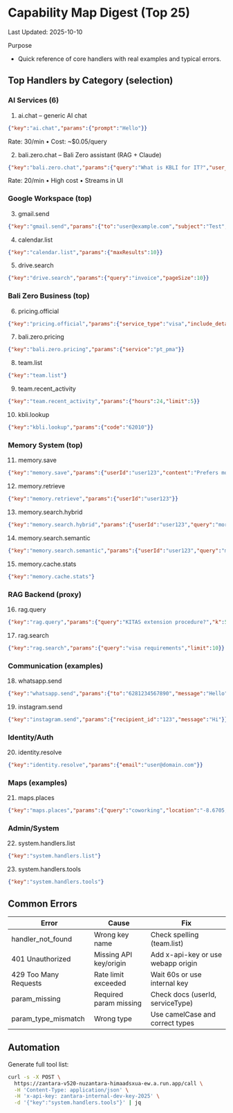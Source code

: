 # Capability Map Digest (Top 25)
Last Updated: 2025-10-10

Purpose
- Quick reference of core handlers with real examples and typical errors.

## Top Handlers by Category (selection)

### AI Services (6)
1. ai.chat – generic AI chat
```json
{"key":"ai.chat","params":{"prompt":"Hello"}}
```
Rate: 30/min • Cost: ~$0.05/query

2. bali.zero.chat – Bali Zero assistant (RAG + Claude)
```json
{"key":"bali.zero.chat","params":{"query":"What is KBLI for IT?","user_role":"member"}}
```
Rate: 20/min • High cost • Streams in UI

### Google Workspace (top)
3. gmail.send
```json
{"key":"gmail.send","params":{"to":"user@example.com","subject":"Test","body":"Hello"}}
```
4. calendar.list
```json
{"key":"calendar.list","params":{"maxResults":10}}
```
5. drive.search
```json
{"key":"drive.search","params":{"query":"invoice","pageSize":10}}
```

### Bali Zero Business (top)
6. pricing.official
```json
{"key":"pricing.official","params":{"service_type":"visa","include_details":true}}
```
7. bali.zero.pricing
```json
{"key":"bali.zero.pricing","params":{"service":"pt_pma"}}
```
8. team.list
```json
{"key":"team.list"}
```
9. team.recent_activity
```json
{"key":"team.recent_activity","params":{"hours":24,"limit":5}}
```
10. kbli.lookup
```json
{"key":"kbli.lookup","params":{"code":"62010"}}
```

### Memory System (top)
11. memory.save
```json
{"key":"memory.save","params":{"userId":"user123","content":"Prefers morning meetings"}}
```
12. memory.retrieve
```json
{"key":"memory.retrieve","params":{"userId":"user123"}}
```
13. memory.search.hybrid
```json
{"key":"memory.search.hybrid","params":{"userId":"user123","query":"morning","limit":5}}
```
14. memory.search.semantic
```json
{"key":"memory.search.semantic","params":{"userId":"user123","query":"meeting preferences"}}
```
15. memory.cache.stats
```json
{"key":"memory.cache.stats"}
```

### RAG Backend (proxy)
16. rag.query
```json
{"key":"rag.query","params":{"query":"KITAS extension procedure?","k":5}}
```
17. rag.search
```json
{"key":"rag.search","params":{"query":"visa requirements","limit":10}}
```

### Communication (examples)
18. whatsapp.send
```json
{"key":"whatsapp.send","params":{"to":"6281234567890","message":"Hello"}}
```
19. instagram.send
```json
{"key":"instagram.send","params":{"recipient_id":"123","message":"Hi"}}
```

### Identity/Auth
20. identity.resolve
```json
{"key":"identity.resolve","params":{"email":"user@domain.com"}}
```

### Maps (examples)
21. maps.places
```json
{"key":"maps.places","params":{"query":"coworking","location":"-8.6705,115.2126"}}
```

### Admin/System
22. system.handlers.list
```json
{"key":"system.handlers.list"}
```
23. system.handlers.tools
```json
{"key":"system.handlers.tools"}
```

## Common Errors
| Error | Cause | Fix |
|---|---|---|
| handler_not_found | Wrong key name | Check spelling (team.list) |
| 401 Unauthorized | Missing API key/origin | Add x-api-key or use webapp origin |
| 429 Too Many Requests | Rate limit exceeded | Wait 60s or use internal key |
| param_missing | Required param missing | Check docs (userId, serviceType) |
| param_type_mismatch | Wrong type | Use camelCase and correct types |

## Automation
Generate full tool list:
```bash
curl -s -X POST \
  https://zantara-v520-nuzantara-himaadsxua-ew.a.run.app/call \
  -H 'Content-Type: application/json' \
  -H 'x-api-key: zantara-internal-dev-key-2025' \
  -d '{"key":"system.handlers.tools"}' | jq
```
